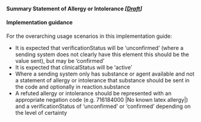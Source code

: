 #### Summary Statement of Allergy or Intolerance *[[Draft](http://hl7.org/fhir/stu3/valueset-publication-status.html)]*

#### Implementation guidance

For the overarching usage scenarios in this implementation guide:

* It is expected that verificationStatus will be ‘unconfirmed’ (where a sending system does not clearly have this element this should be the value sent), but may be ‘confirmed’
* It is expected that clinicalStatus will be ‘active’
* Where a sending system only has substance or agent available and not a statement of allergy or intolerance that substance should be sent in the code and optionally in reaction.substance
*  A refuted allergy or intolerance should be represented with an appropriate negation code (e.g. 716184000 \|No known latex allergy\|) and a verificationStatus of ‘unconfirmed’ or ‘confirmed’ depending on the level of certainty

